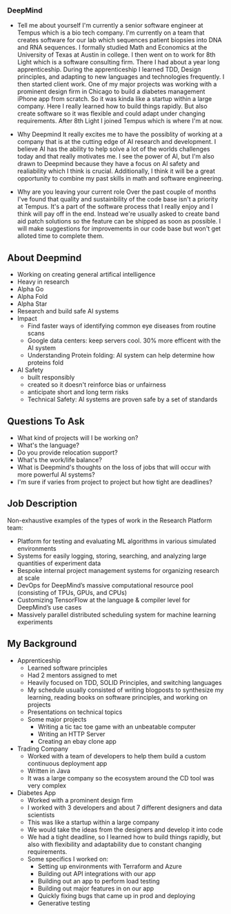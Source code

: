 ### DeepMind

* Tell me about yourself
  I'm currently a senior software engineer at Tempus which is a bio tech company. I'm currently on a team that creates software for
  our lab which sequences patient biopsies into DNA and RNA sequences.
  I formally studied Math and Economics at the University of Texas at Austin in college. 
  I then went on to work for 8th Light which is a software consulting firm. There I had about a year long apprenticeship. 
  During the apprenticeship I learned TDD, Design principles, and adapting to new languages and technologies frequently. 
  I then started client work. One of my major projects was working with a prominent design firm in Chicago to build a diabetes
  management iPhone app from scratch. So it was kinda like a startup within a large company. 
  Here I really learned how to build things rapidly. But also create software so it was flexible and could adapt under changing requirements.
  After 8th Light I joined Tempus which is where I'm at now. 

* Why Deepmind 
  It really excites me to have the possiblity of working at a company that is at the cutting edge of AI research and development. I believe
  AI has the ability to help solve a lot of the worlds challenges today and that really motivates me. I see the power of AI, but I'm also drawn
  to Deepmind because they have a focus on AI safety and realiability which I think is crucial. Additionally, I think it will be a great opportunity
  to combine my past skills in math and software engineering. 

* Why are you leaving your current role
  Over the past couple of months I've found that quality and sustainbility of the code base isn't a priority at Tempus.
  It's a part of the software process that I really enjoy and I think will pay off in the end. Instead we're usually 
  asked to create band aid patch solutions so the feature can be shipped as soon as possible. I will make suggestions
  for improvements in our code base but won't get alloted time to complete them. 

## About Deepmind

* Working on creating general artifical intelligence
* Heavy in research
* Alpha Go
* Alpha Fold
* Alpha Star
* Research and build safe AI systems
* Impact
  - Find faster ways of identifying common eye diseases from routine scans
  - Google data centers: keep servers cool. 30% more efficent with the AI system
  - Understanding Protein folding: AI system can help determine how proteins fold
* AI Safety
  - built responsibly
  - created so it doesn't reinforce bias or unfairness
  - anticipate short and long term risks 
  - Technical Safety: AI systems are proven safe by a set of standards

## Questions To Ask
  - What kind of projects will I be working on?
  - What's the language?
  - Do you provide relocation support?
  - What's the work/life balance? 
  - What is Deepmind's thoughts on the loss of jobs that will occur with more powerful AI systems?
  - I'm sure if varies from project to project but how tight are deadlines?

## Job Description
Non-exhaustive examples of the types of work in the Research Platform team:

* Platform for testing and evaluating ML algorithms in various simulated environments
* Systems for easily logging, storing, searching, and analyzing large quantities of experiment data
* Bespoke internal project management systems for organizing research at scale
* DevOps for DeepMind’s massive computational resource pool (consisting of TPUs, GPUs, and CPUs)
* Customizing TensorFlow at the language & compiler level for DeepMind’s use cases
* Massively parallel distributed scheduling system for machine learning experiments

## My Background
* Apprenticeship
  - Learned software principles
  - Had 2 mentors assigned to met
  - Heavily focused on TDD, SOLID Principles, and switching languages
  - My schedule usually consisted of writing blogposts to synthesize my learning, reading books on software principles, and working on projects
  - Presentations on technical topics 
  - Some major projects 
      - Writing a tic tac toe game with an unbeatable computer
      - Writing an HTTP Server
      - Creating an ebay clone app
* Trading Company
  - Worked with a team of developers to help them build a custom continuous deployment app
  - Written in Java
  - It was a large company so the ecosystem around the CD tool was very complex
* Diabetes App
  - Worked with a prominent design firm 
  - I worked with 3 developers and about 7 different designers and data scientists
  - This was like a startup within a large company
  - We would take the ideas from the designers and develop it into code
  - We had a tight deadline, so I learned how to build things rapidly, but also with flexibility and adaptability due to constant changing requirements. 
  - Some specifics I worked on:
    - Setting up environments with Terraform and Azure
    - Building out API integrations with our app
    - Building out an app to perform load testing
    - Building out major features in on our app
    - Quickly fixing bugs that came up in prod and deploying
    - Generative testing
